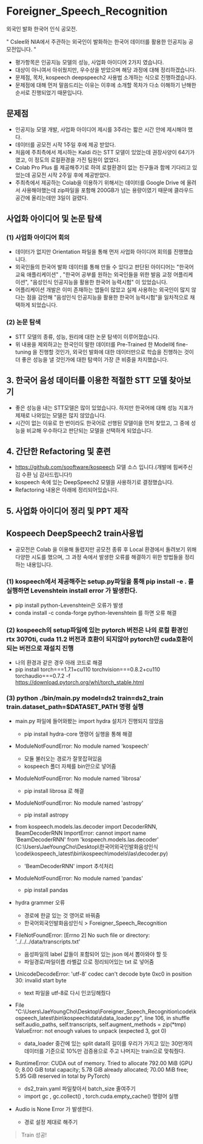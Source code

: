 # Foreigner_Speech_Recognition
외국인 발화 한국어 인식 공모전.

" Cslee와 NIA에서 주관하는 외국인이 발화하는 한국어 데이터를 활용한 인공지능 공모전입니다. "
- 평가항목은 인공지능 모델의 성능, 사업화 아이디어 2가지 였습니다.
- 대상이 아니여서 아쉬웠지만, 우수상을 받았으며 해당 과정에 대해 정리하겠습니다.
- 문제점, 목차, kospeech deepspeech2 사용법 소개하는 식으로 진행하겠습니다.
- 문제점에 대해 먼저 말씀드리는 이유는 이후에 소개할 목차가 다소 이해하기 난해한 순서로 진행되었기 때문입니다.

## 문제점
- 인공지능 모델 개발, 사업화 아이디어 제시를 3주라는 짧은 시간 안에 제시해야 했다.
- 데이터를 공모전 시작 1주일 후에 제공 받았다.
- 처음에 주최측에서 제시하는 Kaldi 라는 STT 모델이 있었는데 권장사양이 64기가 였고, 이 정도의 로컬환경을 가진 팀원이 없었다.
- Colab Pro Plus 를 제공해주기로 하여 로컬환경이 없는 친구들과 함께 기다리고 있었는데 공모전 시작 2주일 후에 제공받았다.
- 주최측에서 제공하는 Colab을 이용하기 위해서는 데이터를 Google Drive 에 올려서 사용해야했는데 zip파일을 포함해 200GB가 넘는 용량이였기 때문에 클라우드 공간에 올리는데만 3일이 걸렸다.


## 사업화 아이디어 및 논문 탐색
### (1) 사업화 아이디어 회의
- 데이터가 없지만 Orientation 파일을 통해 먼저 사업화 아이디어 회의를 진행했습니다.
- 외국인들의 한국어 발화 데이터를 통해 만들 수 있다고 판단된 아이디어는 "한국어 교육 애플리케이션" , "한국어 공부를 원하는 외국인들을 위한 발음 교정 어플리케이션", "음성인식 인공지능을 활용한 한국어 능력시험" 이 있었습니다.
- 어플리케이션 개발은 이미 존재하는 앱들이 많았고 실제 사용하는 외국인이 많지 않다는 점을 감안해 "음성인식 인공지능을 활용한 한국어 능력시험"을 일차적으로 채택하게 되었습니다.
### (2) 논문 탐색
- STT 모델의 종류, 성능, 원리에 대한 논문 탐색이 이루어졌습니다.
- 위 내용을 제외하고는 한국인이 말한 데이터를 Pre-Trained 한 Model에 fine-tuning 을 진행할 것인가, 외국인 발화에 대한 데이터만으로 학습을 진행하는 것이 더 좋은 성능을 낼 것인가에 대한 탐색이 가장 큰 비중을 차지했습니다.
## 3. 한국어 음성 데이터를 이용한 적절한 STT 모델 찾아보기
- 좋은 성능을 내는 STT모델은 많이 있었습니다. 하지만 한국어에 대해 성능 지표가 제재로 나와있는 모델은 많지 않았습니다.
- 시간이 없는 이유로 한 번이라도 한국어로 선행된 모델이을 먼저 찾았고, 그 중에 성능을 비교해 우수하다고 판단되는 모델을 선택하게 되었습니다.
## 4. 간단한 Refactoring 및 훈련
- https://github.com/sooftware/kospeech 모델 소스 입니다.(개발에 힘써주신 김 수환 님 감사드립니다!)
- kospeech 속에 있는 DeepSpeech2 모델을 사용하기로 결정했습니다.
- Refactoring 내용은 아래에 정리되어있습니다.
## 5. 사업화 아이디어 정리 및 PPT 제작

## Kospeech DeepSpeech2 train사용법
- 공모전은 Colab 을 이용해 돌렸지만 공모전 종류 후 Local 환경에서 돌려보기 위해 다양한 시도를 했으며, 그 과정 속에서 발생한 오류를 해결하기 위한 방법들을 정리하는 내용입니다.
### (1) kospeech에서 제공해주는 setup.py파일을 통해 pip install -e . 를 실행하면 Levenshtein install error 가 발생한다.
 - pip install python-Levenshtein은 오류가 발생
 - conda install -c conda-forge python-levenshtein 를 하면 오류 해결
### (2) kospeech의 setup파일에 있는 pytorch 버전은 나의 로컬 환경인 rtx 3070ti, cuda 11.2 버전과 호환이 되지않아 pytorch만 cuda호환이 되는 버전으로 재설치 진행
- 나의 환경과 같은 경우 아래 코드로 해결
- pip install torch===1.7.1+cu110 torchvision===0.8.2+cu110 torchaudio===0.7.2 -f https://download.pytorch.org/whl/torch_stable.html 
### (3) python ./bin/main.py model=ds2 train=ds2_train train.dataset_path=$DATASET_PATH 명령 실행 
- main.py 파일에 들어와봤는 import hydra 설치가 진행되지 않았음
  - pip install hydra-core 명령어 실행을 통해 해결
  
- ModuleNotFoundError: No module named 'kospeech'
   - 모듈 불러오는 경로가 잘못잡혀있음
   - kospeech 폴더 자체를 bin안으로 넣어줌
   
- ModuleNotFoundError: No module named 'librosa'
   - pip install librosa 로 해결
   
- ModuleNotFoundError: No module named 'astropy'
   - pip install astropy
   
- from kospeech.models.las.decoder import DecoderRNN, BeamDecoderRNN
ImportError: cannot import name 'BeamDecoderRNN' from 'kospeech.models.las.decoder' (C:\Users\JaeYoungCho\Desktop\한국어외국인발화음성인식\code\kospeech_latest\bin\kospeech\models\las\decoder.py)
   - 'BeamDecoderRNN' import 추석처리
   
- ModuleNotFoundError: No module named 'pandas'
  - pip install pandas
  
- hydra grammer 오류
  - 경로에 한글 있는 것 영어로 바꿔줌 
  - 한국어외국인발화음성인식 > Foreigner_Speech_Recognition
  
- FileNotFoundError: [Errno 2] No such file or directory: '../../../data/transcripts.txt'
  - 음성파일의 label 값들이 포함되어 있는 json 에서 뽑아와야 할 듯
  - 파일경로/파일이름 라벨값 으로 정리되어있는 txt 로 넣어줌
  
- UnicodeDecodeError: 'utf-8' codec can't decode byte 0xc0 in position 30: invalid start byte
  - text 파일을 utf-8로 다시 인코딩해줬다

- File "C:\Users\JaeYoungCho\Desktop\Foreigner_Speech_Recognition\code\kospeech_latest\bin\kospeech\data\data_loader.py", line 106, in shuffle
    self.audio_paths, self.transcripts, self.augment_methods = zip(*tmp)
ValueError: not enough values to unpack (expected 3, got 0)
  - data_loader 중간에 있는 split data의 길이를 우리가 가지고 있는 30만개의 데이터를 기준으로 10%만 검증용으로 주고 나머지는 train으로 맞춰줬다.

- RuntimeError: CUDA out of memory. Tried to allocate 792.00 MiB (GPU 0; 8.00 GiB total capacity; 5.78 GiB already allocated; 70.00 MiB free; 5.95 GiB reserved in total by PyTorch)
  - ds2_train.yaml 파일찾아서 batch_size 줄여주기
  - import gc   ,   gc.collect() ,   torch.cuda.empty_cache() 명령어 실행

- Audio is None Error 가 발생한다. 
  - 경로 설정 제대로 해주기

> Train 성공!
